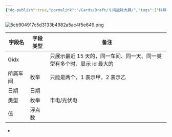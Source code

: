 ```yaml
---
{"dg-publish":true,"permalink":"/Cards/Draft/车间能耗大屏/","tags":["科拜尔/蝶创I-MES/WMS"]}
---
```



![5cb904917c5d3133b4982a5ac4f5e649.png](/img/user/Extras/Attachments/5cb904917c5d3133b4982a5ac4f5e649.png)



| 字段名  | 字段类型 | 备注                                      |
| ---- | ---- | --------------------------------------- |
| Gidx |      | 只展示最近 15 天的，同一车间、同一天、同一类型有多个时，显示 id 最大的 |
| 所属车间 | 枚举   | 只能是两个，1 表示甲，2 表示乙                       |
| 日期   | 日期   |                                         |
| 类型   | 枚举   | 市电/光伏电                                  |
| 值    | 浮点数  |                                         |
- 